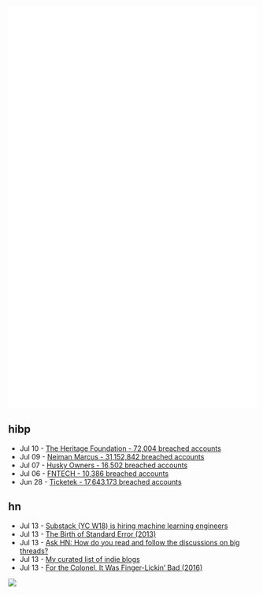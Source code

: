 ![Metrics](https://raw.githubusercontent.com/phixion/phixion/master/metrics.svg)

## hibp

<!--
for https://github.com/phixion/phixion/blob/main/.github/workflows/feeds.yml
-->
<!--START_SECTION:haveibeenpwnd-->
- Jul 10 - [The Heritage Foundation - 72,004 breached accounts](https://haveibeenpwned.com/PwnedWebsites#TheHeritageFoundation)
- Jul 09 - [Neiman Marcus - 31,152,842 breached accounts](https://haveibeenpwned.com/PwnedWebsites#NeimanMarcus)
- Jul 07 - [Husky Owners - 16,502 breached accounts](https://haveibeenpwned.com/PwnedWebsites#HuskyOwners)
- Jul 06 - [FNTECH - 10,386 breached accounts](https://haveibeenpwned.com/PwnedWebsites#RobloxDeveloperConference2024)
- Jun 28 - [Ticketek - 17,643,173 breached accounts](https://haveibeenpwned.com/PwnedWebsites#Ticketek)
<!--END_SECTION:haveibeenpwnd-->

## hn

<!--
for https://github.com/phixion/phixion/blob/main/.github/workflows/feeds.yml
-->
<!--START_SECTION:hn-->
- Jul 13 - [Substack (YC W18) is hiring machine learning engineers](https://grnh.se/d034f1ba5us)
- Jul 13 - [The Birth of Standard Error (2013)](https://www2.dmst.aueb.gr/dds/blog/20131211/index.html)
- Jul 13 - [Ask HN: How do you read and follow the discussions on big threads?](https://news.ycombinator.com/item?id=40952952)
- Jul 13 - [My curated list of indie blogs](https://www.andreagrandi.it/posts/my-curated-list-of-indie-blogs/)
- Jul 13 - [For the Colonel, It Was Finger-Lickin’ Bad (2016)](https://kottke.org/16/08/for-the-colonel-it-was-fingerlickin-bad)
<!--END_SECTION:hn-->

<!--
for https://yhype.me
-->
![](https://hit.yhype.me/github/profile?user_id=13013670)
